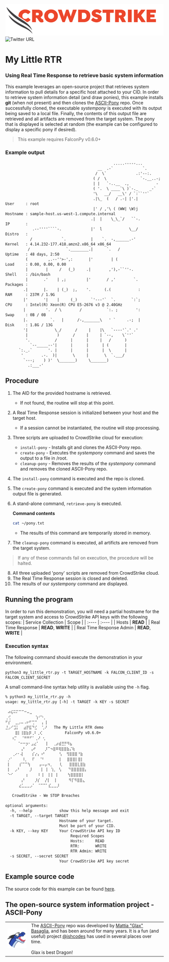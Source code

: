 ![CrowdStrike Falcon](https://raw.githubusercontent.com/CrowdStrike/falconpy/main/docs/asset/cs-logo.png)
![Twitter URL](https://img.shields.io/twitter/url?label=Follow%20%40CrowdStrike&style=social&url=https%3A%2F%2Ftwitter.com%2FCrowdStrike)

# My Little RTR
### Using Real Time Response to retrieve basic system information

This example leverages an open-source project that retrieves system information to pull details for a specific host attached to your CID. In order to retrieve system information detail (and draw ponies), this example installs __git__ (when not present) and then clones the [ASCII-Pony](https://gitlab.com/mattia.basaglia/ASCII-Pony) repo. Once successfully cloned, the executable _systempony_ is executed with its output being saved to a local file. Finally, the contents of this output file are retrieved and all artifacts are removed from the target system. The pony that is displayed is selected at random (the example can be configured to display a specific pony if desired).

> This example requires FalconPy v0.6.0+

### Example output
```shell
                                                .....-----...
                                         __  .-`             `.
                                        /  \`             .:'--:.
                                       ( /  \               `-.__..-;
                                       | |   `-..__  .,            -
                                       ( '.  \ ____`\ )`-._     _-`
                                       '\   __/   __\' / `:``''`
                                       .|\_  (   / .-| |'.|           User     : root
                                       |' / ,'\ ( (WW| \W)j           Hostname : sample-host.us-west-1.compute.internal
                                      .|  |    \_\_`/   ``-.          IP       :
            .--''''````-.             |'  l            \__/           Distro   :
           /             `.           |    `.  -,______.-'            Kernel   : 4.14.232-177.418.amzn2.x86_64 x86_64
          /                `.________.|      `.   /                   Uptime   : 48 days, 2:50
         (         ,.--''>-',:       |'        | (                    Load     : 0.00, 0.00, 0.00
         |        |     /   (_)     .|        ,'),-``''-.             Shell    : /bin/bash
         |       .'    | ,;         |'       / ,'        `.           Packages :
        .|       |.    | (_)  ;,    '.      (.(            :          RAM      : 237M / 1.9G
        |'       '|    |     (_)      `'---'`  `.       `:`;          CPU      : Intel(R) Xeon(R) CPU E5-2676 v3 @ 2.40GHz
        |         '.  / \        /           `:. ;        ':          Swap     : 0B / 0B
        |.          `.   |      /-,_______\   ' `     .-;  |          Disk     : 1.8G / 13G
        '|            \_/      /     |    |\   `----'`.' .'
         |             )      /     |     | `--,    \`''`
         '.           /      |      |     |   /      )
           `--_____--'|      |      |      | (       |
      `:._.`       '. |      |      |      |  \      |
       '        .-.  )|       \     |       \  `.___/
        `---;    ) )'  \_______)     \_______)
          .:___-'
```

## Procedure
1. The AID for the provided hostname is retrieved.
    - If not found, the routine will stop at this point.
2. A Real Time Response session is initialized between your host and the target host.
    - If a session cannot be instantiated, the routine will stop processing.
3. Three scripts are uploaded to CrowdStrike cloud for execution:
    - `install-pony` - Installs git and clones the ASCII-Pony repo.
    - `create-pony` - Executes the _systempony_ command and saves the output to a file in /root.
    - `cleanup-pony` - Removes the results of the _systempony_ command and removes the cloned ASCII-Pony repo.
4. The `install-pony` command is executed and the repo is cloned.
5. The `create-pony` command is executed and the system information output file is generated.
6. A stand-alone command, `retrieve-pony` is executed. 

    **Command contents**
    ```bash
    cat ~/pony.txt
    ```
    - The results of this command are temporarily stored in memory.
7. The `cleanup-pony` command is executed, all artificts are removed from the target system.
> If any of these commands fail on execution, the procedure will be halted.
8. All three uploaded 'pony' scripts are removed from CrowdStrike cloud.
9. The Real Time Response session is closed and deleted.
10. The results of our _systempony_ command are displayed.

## Running the program
In order to run this demonstration, you will need a partial hostname for the target system and access to CrowdStrike API keys with the following scopes:
| Service Collection | Scope |
| :---- | :---- |
| Hosts | __READ__ |
| Real Time Response | __READ__, __WRITE__ |
| Real Time Response Admin | __READ__, __WRITE__ |

### Execution syntax
The following command should execute the demonstration in your environment.

```shell
python3 my_little_rtr.py -t TARGET_HOSTNAME -k FALCON_CLIENT_ID -s FALCON_CLIENT_SECRET
```

A small command-line syntax help utility is available using the `-h` flag.

```shell
% python3 my_little_rtr.py -h
usage: my_little_rtr.py [-h] -t TARGET -k KEY -s SECRET

 ⠴⢮⠭⠍⠉⠉⠒⠤⣀
⢀⢊　　　　　　 ⢱⠊⠑⡀
⠋⡎  ⣀⡠⠤⠠⠖⠋⢉⠉  ⡄⢸
⣘⡠⠊⣩⡅  ⣴⡟⣯⠙⣊  ⢁⠜   The My Little RTR demo
　　 ⣿⡇⢸⣿⣷⡿⢀⠇⢀⢎          FalconPy v0.6.0+
　 ⠰⡉  ⠈⠛⠛⠋⠁⢀⠜ ⢂
　 　 ⠈⠒⠒⡲⠂⣠⣔⠁   ⡇  ⢀⡴⣾⣛⡛⠻⣦
　　　　⢠⠃  ⢠⠞    ⡸⠉⠲⣿⠿⢿⣿⣿⣷⡌⢷
   ⢀⠔⠂⢼    ⡎⡔⡄⠰⠃      ⢣  ⢻⣿⣿⣿⠘⣷
 ⡐⠁    ⠸⡀  ⠏  ⠈⠃      ⢸　 ⣿⣿⣿⡇⣿⡇
 ⡇    ⡎⠉⠉⢳    ⡤⠤⡤⠲⡀   ⢇   ⣿⣿⣿⣇⣿⣷
 ⡇  ⡠⠃    ⡸    ⡇ ⡇ ⢱⡀ ⢣   ⠙⣿⣿⣿⣿⣿⡄
 ⠑⠊ 　 　⢰　   ⠇⢸  ⡇⡇ ⡇    ⢳⣿⣿⣿⣿⡇
　　　　⢠⠃    ⡸⡎  ⡜⡇  ⡇     ⠻⡏⠻⣿⣿⣄
　　　 ⣔⣁⣀⣀⡠⠁ ⠈⠉⠉⠁⣎⣀⣀⡸

   CrowdStrike - We STOP Breaches

optional arguments:
  -h, --help            show this help message and exit
  -t TARGET, --target TARGET
                        Hostname of your target.
                        Must be part of your CID.
  -k KEY, --key KEY     Your CrowdStrike API key ID
                             Required Scopes
                             Hosts:     READ
                             RTR:       WRITE
                             RTR Admin: WRITE
  -s SECRET, --secret SECRET
                        Your CrowdStrike API key secret
```

## Example source code
The source code for this example can be found [here](my_little_rtr.py).

## The open-source system information project - ASCII-Pony
<table><tr>
<td align="center"><img src="../../../docs/asset/glax.png" width="200"></td>
<td align="left">
The <a href="https://gitlab.com/mattia.basaglia/ASCII-Pony">ASCII-Pony</a> repo was developed by <a href="https://dragon.best/">Mattia "Glax" Basaglia</a>, and has been around for many years. It is a fun (and useful) project <a href="https://github.com/jshcodes">@jshcodes</a> has used in several places over time.<BR/><BR/>Glax is best Dragon!
</td>
</tr></table>
